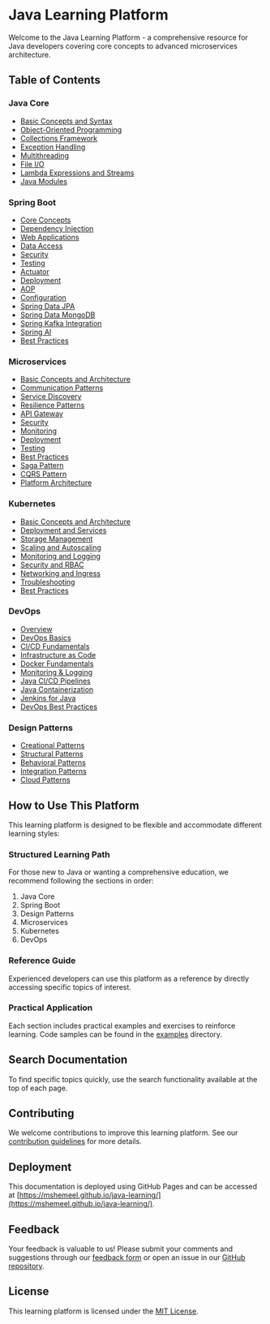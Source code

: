# Java Learning Platform

Welcome to the Java Learning Platform - a comprehensive resource for Java developers covering core concepts to advanced microservices architecture.

## Table of Contents

### Java Core
- [Basic Concepts and Syntax](java/basic-concepts.md)
- [Object-Oriented Programming](java/oop.md)
- [Collections Framework](java/collections.md)
- [Exception Handling](java/exceptions.md)
- [Multithreading](java/multithreading.md)
- [File I/O](java/file-io.md)
- [Lambda Expressions and Streams](java/lambda-streams.md)
- [Java Modules](java/modules.md)

### Spring Boot
- [Core Concepts](spring-boot/spring-boot-core-concepts.md)
- [Dependency Injection](spring-boot/spring-boot-starter.md)
- [Web Applications](spring-boot/spring-boot-rest-api.md)
- [Data Access](spring-boot/spring-boot-data-access.md)
- [Security](spring-boot/spring-boot-security.md)
- [Testing](spring-boot/spring-boot-testing.md)
- [Actuator](spring-boot/spring-boot-actuator.md)
- [Deployment](spring-boot/spring-boot-deployment.md)
- [AOP](spring-boot/spring-boot-aop.md)
- [Configuration](spring-boot/spring-boot-configuration.md)
- [Spring Data JPA](spring-boot/spring-data-jpa.md)
- [Spring Data MongoDB](spring-boot/spring-data-mongo.md)
- [Spring Kafka Integration](spring-boot/spring-kafka-integration.md)
- [Spring AI](spring-boot/spring-ai.md)
- [Best Practices](spring-boot/spring-boot-best-practices.md)

### Microservices
- [Basic Concepts and Architecture](microservices/microservices-basics.md)
- [Communication Patterns](microservices/microservices-communication.md)
- [Service Discovery](microservices/microservices-discovery.md)
- [Resilience Patterns](microservices/microservices-resilience.md)
- [API Gateway](microservices/microservices-api-gateway.md)
- [Security](microservices/microservices-security.md)
- [Monitoring](microservices/microservices-monitoring.md)
- [Deployment](microservices/microservices-deployment.md)
- [Testing](microservices/microservices-testing.md)
- [Best Practices](microservices/microservices-best-practices.md)
- [Saga Pattern](microservices/saga-pattern.md)
- [CQRS Pattern](microservices/cqrs-pattern.md)
- [Platform Architecture](microservices/platform-architecture.md)

### Kubernetes
- [Basic Concepts and Architecture](kubernetes/kubernetes-basics.md)
- [Deployment and Services](kubernetes/kubernetes-deployments.md)
- [Storage Management](kubernetes/kubernetes-storage.md)
- [Scaling and Autoscaling](kubernetes/kubernetes-scaling.md)
- [Monitoring and Logging](kubernetes/kubernetes-monitoring.md)
- [Security and RBAC](kubernetes/kubernetes-security.md)
- [Networking and Ingress](kubernetes/kubernetes-networking.md)
- [Troubleshooting](kubernetes/kubernetes-troubleshooting.md)
- [Best Practices](kubernetes/kubernetes-best-practices.md)

### DevOps
- [Overview](devops/index.md)
- [DevOps Basics](devops/devops-basics.md)
- [CI/CD Fundamentals](devops/ci-cd-fundamentals.md)
- [Infrastructure as Code](devops/infrastructure-as-code.md)
- [Docker Fundamentals](devops/docker-fundamentals.md)
- [Monitoring & Logging](devops/monitoring-logging.md)
- [Java CI/CD Pipelines](devops/java-cicd-pipelines.md)
- [Java Containerization](devops/java-containerization.md)
- [Jenkins for Java](devops/jenkins-for-java.md)
- [DevOps Best Practices](devops/devops-best-practices.md)

### Design Patterns
- [Creational Patterns](design-patterns/creational-patterns.md)
- [Structural Patterns](design-patterns/structural-patterns.md)
- [Behavioral Patterns](design-patterns/behavioral-patterns.md)
- [Integration Patterns](design-patterns/integration-patterns.md)
- [Cloud Patterns](design-patterns/cloud-patterns.md)

## How to Use This Platform

This learning platform is designed to be flexible and accommodate different learning styles:

### Structured Learning Path
For those new to Java or wanting a comprehensive education, we recommend following the sections in order:
1. Java Core
2. Spring Boot
3. Design Patterns
4. Microservices
5. Kubernetes
6. DevOps

### Reference Guide
Experienced developers can use this platform as a reference by directly accessing specific topics of interest.

### Practical Application
Each section includes practical examples and exercises to reinforce learning. Code samples can be found in the [examples](examples/) directory.

## Search Documentation

To find specific topics quickly, use the search functionality available at the top of each page.

## Contributing

We welcome contributions to improve this learning platform. See our [contribution guidelines](CONTRIBUTING.md) for more details.

## Deployment

This documentation is deployed using GitHub Pages and can be accessed at [https://mshemeel.github.io/java-learning/](https://mshemeel.github.io/java-learning/).

## Feedback

Your feedback is valuable to us! Please submit your comments and suggestions through our [feedback form](https://forms.example.com/feedback) or open an issue in our [GitHub repository](https://github.com/mshemeel/java-learning/issues).

## License

This learning platform is licensed under the [MIT License](LICENSE). 